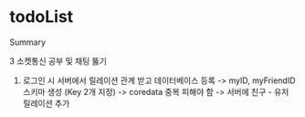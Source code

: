 # todoList

<!--@START_MENU_TOKEN@-->Summary<!--@END_MENU_TOKEN@-->

3 소켓통신 공부 및 채팅 뚫기

1. 로그인 시 서버에서 릴레이션 관계 받고 데이터베이스 등록
    -> myID, myFriendID 스키마 생성 (Key 2개 지정)
   -> coredata 중복 피해야 함
   -> 서버에 친구 - 유저 릴레이션 추가
